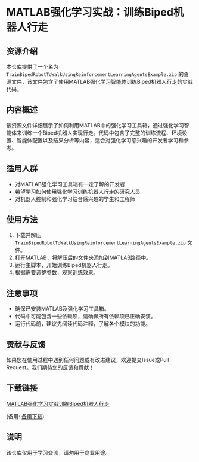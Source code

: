 # MATLAB强化学习实战：训练Biped机器人行走

## 资源介绍

本仓库提供了一个名为 `TrainBipedRobotToWalkUsingReinforcementLearningAgentsExample.zip` 的资源文件，该文件包含了使用MATLAB强化学习智能体训练Biped机器人行走的实战代码。

## 内容概述

该资源文件详细展示了如何利用MATLAB中的强化学习工具箱，通过强化学习智能体来训练一个Biped机器人实现行走。代码中包含了完整的训练流程、环境设置、智能体配置以及结果分析等内容，适合对强化学习感兴趣的开发者学习和参考。

## 适用人群

- 对MATLAB强化学习工具箱有一定了解的开发者
- 希望学习如何使用强化学习训练机器人行走的研究人员
- 对机器人控制和强化学习结合感兴趣的学生和工程师

## 使用方法

1. 下载并解压 `TrainBipedRobotToWalkUsingReinforcementLearningAgentsExample.zip` 文件。
2. 打开MATLAB，将解压后的文件夹添加到MATLAB路径中。
3. 运行主脚本，开始训练Biped机器人行走。
4. 根据需要调整参数，观察训练效果。

## 注意事项

- 确保已安装MATLAB及强化学习工具箱。
- 代码中可能包含一些依赖项，请确保所有依赖项已正确安装。
- 运行代码前，建议先阅读代码注释，了解各个模块的功能。

## 贡献与反馈

如果您在使用过程中遇到任何问题或有改进建议，欢迎提交Issue或Pull Request。我们期待您的反馈和贡献！

## 下载链接
[MATLAB强化学习实战训练Biped机器人行走](https://pan.quark.cn/s/6f88c07b459c) 

(备用: [备用下载](https://pan.baidu.com/s/106Z_puVX94Os-wrwCmM50A?pwd=e3gz))

## 说明

该仓库仅用于学习交流，请勿用于商业用途。
